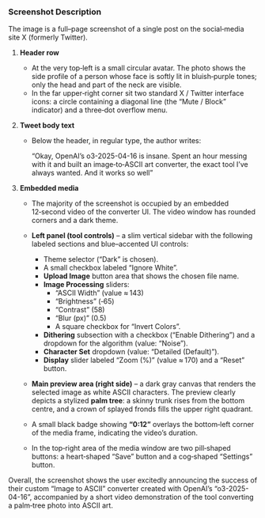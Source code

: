 ### Screenshot Description

The image is a full–page screenshot of a single post on the social‑media site X (formerly Twitter).

1. **Header row**
   * At the very top‑left is a small circular avatar.  The photo shows the side profile of a person whose face is softly lit in bluish‑purple tones; only the head and part of the neck are visible.
   * In the far upper‑right corner sit two standard X / Twitter interface icons: a circle containing a diagonal line (the “Mute / Block” indicator) and a three‑dot overflow menu.

2. **Tweet body text**
   * Below the header, in regular type, the author writes:

     “Okay, OpenAI’s o3-2025-04-16 is insane. Spent an hour messing with it and built an image‑to‑ASCII art converter, the exact tool I’ve always wanted. And it works so well”

3. **Embedded media**
   * The majority of the screenshot is occupied by an embedded 12‑second video of the converter UI.  The video window has rounded corners and a dark theme.
   * **Left panel (tool controls)** – a slim vertical sidebar with the following labeled sections and blue–accented UI controls:
     * Theme selector (“Dark” is chosen).
     * A small checkbox labeled “Ignore White”.
     * **Upload Image** button area that shows the chosen file name.
     * **Image Processing** sliders:
       * “ASCII Width” (value ≈ 143)
       * “Brightness” (‑65)
       * “Contrast” (58)
       * “Blur (px)” (0.5)
       * A square checkbox for “Invert Colors”.
     * **Dithering** subsection with a checkbox (“Enable Dithering”) and a dropdown for the algorithm (value: “Noise”).
     * **Character Set** dropdown (value: “Detailed (Default)”).
     * **Display** slider labeled “Zoom (%)” (value ≈ 170) and a “Reset” button.

   * **Main preview area (right side)** – a dark gray canvas that renders the selected image as white ASCII characters.  The preview clearly depicts a stylized **palm tree**: a skinny trunk rises from the bottom centre, and a crown of splayed fronds fills the upper right quadrant.
   * A small black badge showing **“0:12”** overlays the bottom‑left corner of the media frame, indicating the video’s duration.
   * In the top‑right area of the media window are two pill‑shaped buttons: a heart‑shaped “Save” button and a cog‑shaped “Settings” button.

Overall, the screenshot shows the user excitedly announcing the success of their custom “Image to ASCII” converter created with OpenAI’s “o3-2025-04-16”, accompanied by a short video demonstration of the tool converting a palm‑tree photo into ASCII art.

